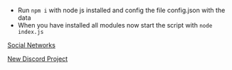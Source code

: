 - Run `npm i` with node js installed and config the file config.json with the data
- When you have installed all modules now start the script with `node index.js`

[Social Networks](https://senju.cc)

[New Discord Project](https://stealy.cc)
